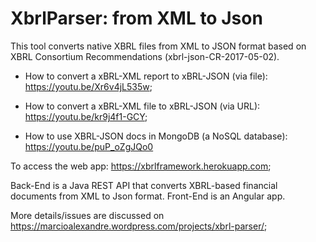 # XbrlParser: from XML to Json

This tool converts native XBRL files from XML to JSON format based on XBRL Consortium Recommendations (xbrl-json-CR-2017-05-02).

- How to convert a xBRL-XML report to xBRL-JSON (via file): https://youtu.be/Xr6v4jL535w;

- How to convert a xBRL-XML file to xBRL-JSON (via URL): https://youtu.be/kr9j4f1-GCY; 

- How to use XBRL-JSON docs in MongoDB (a NoSQL database): https://youtu.be/puP_oZgJQo0

To access the web app: https://xbrlframework.herokuapp.com;

Back-End is a Java REST API that converts XBRL-based financial documents from XML to Json format. 
Front-End is an Angular app.

More details/issues are discussed on https://marcioalexandre.wordpress.com/projects/xbrl-parser/;
